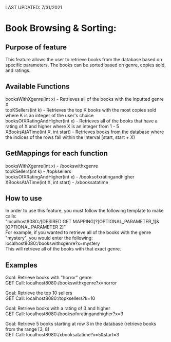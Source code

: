 
LAST UPDATED: 7/31/2021
# Book Browsing & Sorting:

## Purpose of feature
This feature allows the user to retrieve books from the database based on specific parameters.
The books can be sorted based on genre, copies sold, and ratings.


## Available Functions
booksWithXgenre(int x) - Retrieves all of the books with the inputted genre X<br />
topKSellers(int k) - Retrieves the top K books with the most copies sold where K is an integer of the user's choice<br />
booksOfXRatingAndHigher(int x) - Retrieves all of the books that have a rating of X and higher where X is an integer from 1 - 5<br />
XBooksAtATime(int X, int start) - Retrieves books from the database where the indices of the rows fall within the interval <id>[start, start + X)<br />

## GetMappings for each function
booksWithXgenre(int x) - /bookswithxgenre<br />
topKSellers(int k) - /topksellers<br />
booksOfXRatingAndHigher(int x) - /booksofxratingandhigher<br />
XBooksAtATime(int X, int start) - /xbooksatatime<br />


## How to use
In order to use this feature, you must follow the following template to make calls:<br />
"localhost8080:/<id>[DESIRED GET MAPPING]?[OPTIONAL_PARAMETER_1]&[OPTIONAL PARAMETER 2]"<br />
For example, if you wanted to retrieve all of the books with the genre "mystery", you would enter the following:<br />
localhost8080:/bookswithxgenre?x=mystery<br />
This will retrieve all of the books with that exact genre.

## Examples
Goal: Retrieve books with "horror" genre<br />
GET Call: localhost8080:/bookswithxgenre?x=horror

Goal: Retrieve the top 10 sellers<br />
GET Call: localhost8080:/topksellers?k=10

Goal: Retrieve books with a rating of 3 and higher<br />
GET Call: localhost8080:/booksofxratingandhigher?x=3

Goal: Retrieve 5 books starting at row 3 in the database (retrieve books from the range [3, 8)<br />
GET Call: localhost8080:/xbooksatatime?x=5&start=3
